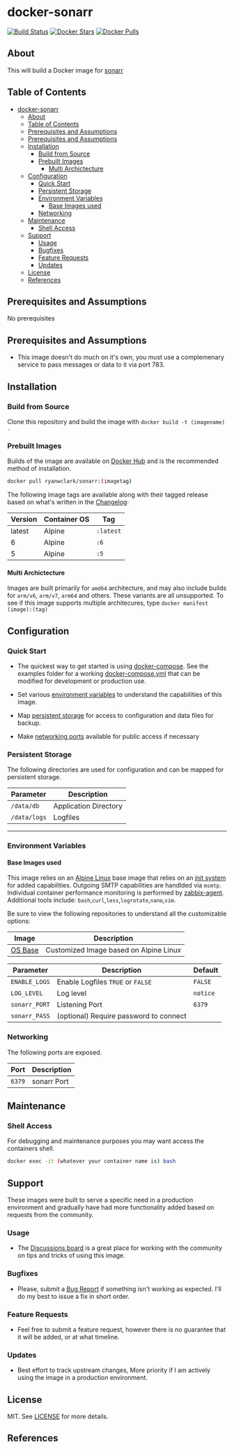 # docker-sonarr

[![Build Status](https://img.shields.io/github/workflow/status/ryanwclark/docker-sonarr/build?style=flat-square)](https://github.com/ryanwclark/docker-sonarr/actions?query=workflow%3Abuild)
[![Docker Stars](https://img.shields.io/docker/stars/ryanwclark/sonarr.svg?style=flat-square&logo=docker)](https://hub.docker.com/ryanwclark/sonarr/)
[![Docker Pulls](https://img.shields.io/docker/pulls/ryanwclark/sonarr.svg?style=flat-square&logo=docker)](https://hub.docker.com/ryanwclark/sonarr/)


## About

This will build a Docker image for [sonarr](https://www.sonarr.org)

## Table of Contents

- [docker-sonarr](#docker-sonarr)
  - [About](#about)
  - [Table of Contents](#table-of-contents)
  - [Prerequisites and Assumptions](#prerequisites-and-assumptions)
  - [Prerequisites and Assumptions](#prerequisites-and-assumptions-1)
  - [Installation](#installation)
    - [Build from Source](#build-from-source)
    - [Prebuilt Images](#prebuilt-images)
      - [Multi Archictecture](#multi-archictecture)
  - [Configuration](#configuration)
    - [Quick Start](#quick-start)
    - [Persistent Storage](#persistent-storage)
    - [Environment Variables](#environment-variables)
      - [Base Images used](#base-images-used)
    - [Networking](#networking)
  - [Maintenance](#maintenance)
    - [Shell Access](#shell-access)
  - [Support](#support)
    - [Usage](#usage)
    - [Bugfixes](#bugfixes)
    - [Feature Requests](#feature-requests)
    - [Updates](#updates)
  - [License](#license)
  - [References](#references)

## Prerequisites and Assumptions

No prerequisites

## Prerequisites and Assumptions

- This image doesn't do much on it's own, you must use a complemenary service to pass messages or data to it via port 783.

## Installation
### Build from Source
Clone this repository and build the image with `docker build -t (imagename) .`

### Prebuilt Images
Builds of the image are available on [Docker Hub](https://hub.docker.com/ryanwclark/sonarr) and is the recommended method of installation.

```bash
docker pull ryanwclark/sonarr:(imagetag)
```
The following image tags are available along with their tagged release based on what's written in the [Changelog](CHANGELOG.md):

| Version | Container OS | Tag       |
| ------- | ------------ | --------- |
| latest  | Alpine       | `:latest` |
| 6       | Alpine       | `:6`      |
| 5       | Alpine       | `:5`      |

#### Multi Archictecture
Images are built primarily for `amd64` architecture, and may also include builds for `arm/v6`, `arm/v7`, `arm64` and others. These variants are all unsupported. To see if this image supports multiple architecures, type `docker manifest (image):(tag)`

## Configuration

### Quick Start

* The quickest way to get started is using [docker-compose](https://docs.docker.com/compose/). See the examples folder for a working [docker-compose.yml](examples/docker-compose.yml) that can be modified for development or production use.

* Set various [environment variables](#environment-variables) to understand the capabilities of this image.
* Map [persistent storage](#data-volumes) for access to configuration and data files for backup.
* Make [networking ports](#networking) available for public access if necessary
### Persistent Storage

The following directories are used for configuration and can be mapped for persistent storage.

| Parameter    | Description           |
| ------------ | --------------------- |
| `/data/db`   | Application Directory |
| `/data/logs` | Logfiles              |


* * *
### Environment Variables

#### Base Images used

This image relies on an [Alpine Linux](https://hub.docker.com/ryanwclark/alpine) base image that relies on an [init system](https://github.com/just-containers/s6-overlay) for added capabilities. Outgoing SMTP capabilities are handlded via `msmtp`. Individual container performance monitoring is performed by [zabbix-agent](https://zabbix.org). Additional tools include: `bash`,`curl`,`less`,`logrotate`,`nano`,`vim`.

Be sure to view the following repositories to understand all the customizable options:

| Image                                                  | Description                            |
| ------------------------------------------------------ | -------------------------------------- |
| [OS Base](https://github.com/ryanwclark/docker-alpine/) | Customized Image based on Alpine Linux |

| Parameter     | Description                            | Default  |
| ------------- | -------------------------------------- | -------- |
| `ENABLE_LOGS` | Enable Logfiles `TRUE` or `FALSE`      | `FALSE`  |
| `LOG_LEVEL`   | Log level                              | `notice` |
| `sonarr_PORT`  | Listening Port                         | `6379`   |
| `sonarr_PASS`  | (optional) Require password to connect |          |

### Networking

The following ports are exposed.

| Port   | Description |
| ------ | ----------- |
| `6379` | sonarr Port  |

## Maintenance
### Shell Access

For debugging and maintenance purposes you may want access the containers shell.

```bash
docker exec -it (whatever your container name is) bash
```

## Support

These images were built to serve a specific need in a production environment and gradually have had more functionality added based on requests from the community.
### Usage
- The [Discussions board](../../discussions) is a great place for working with the community on tips and tricks of using this image.

### Bugfixes
- Please, submit a [Bug Report](issues/new) if something isn't working as expected. I'll do my best to issue a fix in short order.

### Feature Requests
- Feel free to submit a feature request, however there is no guarantee that it will be added, or at what timeline.


### Updates
- Best effort to track upstream changes, More priority if I am actively using the image in a production environment.


## License
MIT. See [LICENSE](LICENSE) for more details.

## References



